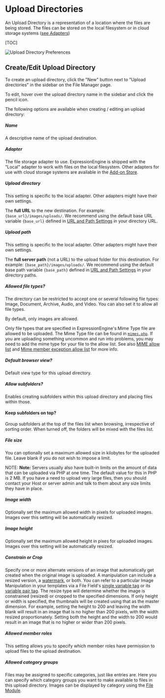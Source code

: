 <!--
    This source file is part of the open source project
    ExpressionEngine User Guide (https://github.com/ExpressionEngine/ExpressionEngine-User-Guide)

    @link      https://expressionengine.com/
    @copyright Copyright (c) 2003-2020, Packet Tide, LLC (https://packettide.com)
    @license   https://expressionengine.com/license Licensed under Apache License, Version 2.0
-->

# Upload Directories

An Upload Directory is a representation of a location where the files are being stored. The files can be stored on the local filesystem or in cloud storage systems ([see Adapters](#adapter))

[TOC]

![Upload Directory Preferences](_images/cp-file-manager-upload-directory.png)

## Create/Edit Upload Directory

To create an upload directory, click the "New" button next to "Upload directories" in the sidebar on the File Manager page.

To edit, hover over the upload directory name in the sidebar and click the pencil icon.

The following options are available when creating / editing an upload directory:

##### Name

A descriptive name of the upload destination.

##### Adapter

The file storage adapter to use. ExpressionEngine is shipped with the "Local" adapter to work with files on the local filesystem. Other adapters for use with cloud storage systems are available in the [Add-on Store](https://expressionengine.com/add-ons).

##### Upload directory

This setting is specific to the local adapter. Other adapters might have their own settings.

The **full URL** to the new destination. For example: `{base_url}/images/uploads/`. We recommend using the default base URL variable `{base_url}` defined in [URL and Path Settings](control-panel/settings/urls.md) in your directory URL.

##### Upload path

This setting is specific to the local adapter. Other adapters might have their own settings.

The **full server path** (not a URL) to the upload folder for this destination. For example: `{base_path}/images/uploads/`. We recommend using the default base path variable `{base_path}` defined in [URL and Path Settings](control-panel/settings/urls.md) in your directory paths.

##### Allowed file types?

The directory can be restricted to accept one or several following file types: Image, Document, Archive, Audio, and Video. You can also set it to allow all file types.

By default, only images are allowed.

Only file types that are specified in ExpressionEngine's Mime Type file are allowed to be uploaded. The Mime Type file can be found in [`mimes.php`](config/config-files.md#allowed-mime-types). If you are uploading something uncommon and run into problems, you may need to add the mime type for your file to the allow list. 
See also [MIME allow list](general/system-configuration-overrides.md#mime_whitelist_additions) and [Mime member exception allow list](general/system-configuration-overrides.md#mime_whitelist_member_exception) for more info.

##### Default browser view?

Default view type for this upload directory.

##### Allow subfolders?

Enables creating subfolders within this upload directory and placing files within those.

#### Keep subfolders on top?

Group subfolders at the top of the files list when browsing, irrespective of sorting order. When turned off, the folders will be mixed with the files list.

##### File size

You can optionally set a maximum allowed size in kilobytes for the uploaded file. Leave blank if you do not wish to impose a limit.

NOTE: **Note:** Servers usually also have built-in limits on the amount of data that can be uploaded via PHP at one time. The default value for this in PHP is 2 MB. If you have a need to upload very large files, then you should contact your Host or server admin and talk to them about any size limits they have in place.

##### Image width

Optionally set the maximum allowed width in pixels for uploaded images. Images over this setting will be automatically resized.

##### Image height

Optionally set the maximum allowed height in pixes for uploaded images. Images over this setting will be automatically resized.

##### Constrain or Crop

Specify one or more alternate versions of an image that automatically get created when the original image is uploaded. A manipulation can include a resized version, a [watermark](control-panel/file-manager/watermarks.md), or both. You can refer to a particular Image Manipulation in your templates via a File Field's [single variable tag](fieldtypes/file.md#single-variable-usage) or its [variable pair tag](fieldtypes/file.md#url). The resize type will determine whether the image is constrained (resized) or cropped to the specified dimensions. If only height or width is specified, the thumbnails will be created using that as the master dimension. For example, setting the height to 200 and leaving the width blank will result in an image that is no higher than 200 pixels, with the width resized proportionately. Setting both the height and the width to 200 would result in an image that is no higher or wider than 200 pixels.

##### Allowed member roles

This setting allows you to specify which member roles have permission to upload files to the upload destination.

##### Allowed category groups

Files may be assigned to specific categories, just like entries are. Here you can specify which category groups you want to make available to files in this upload directory. Images can be displayed by category using the [File Module](add-ons/file.md).
